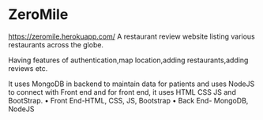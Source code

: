 # ZeroMile
https://zeromile.herokuapp.com/
A restaurant review website listing various restaurants across 
the globe. 

Having features of authentication,map location,adding restaurants,adding reviews etc.

It uses MongoDB in backend to maintain data for patients and uses NodeJS to connect
with Front end and for front end, it uses HTML CSS JS and BootStrap.
• Front End-HTML, CSS, JS, Bootstrap
• Back End- MongoDB, NodeJS
